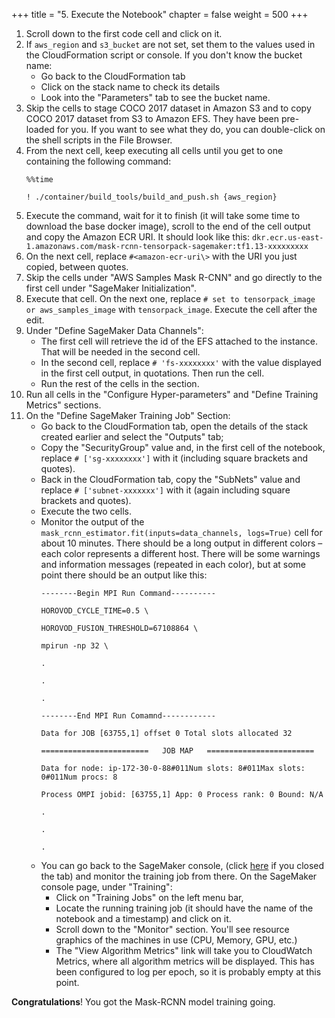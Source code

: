 +++
title = "5. Execute the Notebook"
chapter = false
weight = 500
+++

1. Scroll down to the first code cell and click on it.
1. If `aws_region` and `s3_bucket` are not set, set them to the values used in the CloudFormation script or console. If you don't know the bucket name:
	- Go back to the CloudFormation tab
	- Click on the stack name to check its details
	- Look into the "Parameters" tab to see the bucket name.
2. Skip the cells to stage COCO 2017 dataset in Amazon S3 and to copy COCO 2017 dataset from S3 to Amazon EFS. They have been pre-loaded for you. If you want to see what they do, you can double-click on the shell scripts in the File Browser.
3. From the next cell, keep executing all cells until you get to one containing the following command:
	```
	%%time
	
	! ./container/build_tools/build_and_push.sh {aws_region}
	```
4. Execute the command, wait for it to finish (it will take some time to download the base docker image), scroll to the end of the cell output and copy the Amazon ECR URI. It should look like this:
	`dkr.ecr.us-east-1.amazonaws.com/mask-rcnn-tensorpack-sagemaker:tf1.13-xxxxxxxxx`
5. On the next cell, replace `#<amazon-ecr-uri\>` with the URI you just copied, between quotes.
6. Skip the cells under "AWS Samples Mask R-CNN" and go directly to the first cell under "SageMaker Initialization".
7. Execute that cell. On the next one, replace `# set to tensorpack_image or aws_samples_image` with `tensorpack_image`. Execute the cell after the edit.
8. Under "Define SageMaker Data Channels":
	- The first cell will retrieve the id of the EFS attached to the instance. That will be needed in the second cell.
	- In the second cell, replace `# 'fs-xxxxxxxx'` with the value displayed in the first cell output, in quotations. Then run the cell.
	- Run the rest of the cells in the section.
1. Run all cells in the "Configure Hyper-parameters" and "Define Training Metrics" sections.
2. On the "Define SageMaker Training Job" Section:
	- Go back to the CloudFormation tab, open the details of the stack created earlier and select the "Outputs" tab;
	- Copy the "SecurityGroup" value and, in the first cell of the notebook, replace `# ['sg-xxxxxxxx']` with it (including square brackets and quotes).
	- Back in the CloudFormation tab, copy the "SubNets" value and replace `# ['subnet-xxxxxxx']` with it (again including square brackets and quotes).
	- Execute the two cells.
	- Monitor the output of the `mask_rcnn_estimator.fit(inputs=data_channels, logs=True)` cell for about 10 minutes. There should be a long output in different colors – each color represents a different host. There will be some warnings and information messages (repeated in each color), but at some point there should be an output like this:
		```
		--------Begin MPI Run Command----------

		HOROVOD_CYCLE_TIME=0.5 \

		HOROVOD_FUSION_THRESHOLD=67108864 \

		mpirun -np 32 \

		.

		.

		.

		--------End MPI Run Comamnd------------

		Data for JOB [63755,1] offset 0 Total slots allocated 32

		========================   JOB MAP   ========================

		Data for node: ip-172-30-0-88#011Num slots: 8#011Max slots: 0#011Num procs: 8

		Process OMPI jobid: [63755,1] App: 0 Process rank: 0 Bound: N/A

		.

		.

		.
		```
	- You can go back to the SageMaker console, (click [here](https://console.aws.amazon.com/sagemaker) if you closed the tab) and monitor the training job from there. On the SageMaker console page, under "Training":
		- Click on "Training Jobs" on the left menu bar, 
		- Locate the running training job (it should have the name of the notebook and a timestamp) and click on it. 
		- Scroll down to the "Monitor" section. You'll see resource graphics of the machines in use (CPU, Memory, GPU, etc.)
		- The "View Algorithm Metrics" link will take you to CloudWatch Metrics, where all algorithm metrics will be displayed. This has been configured to log per epoch, so it is probably empty at this point.

**Congratulations**! You got the Mask-RCNN model training going.